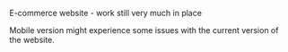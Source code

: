 E-commerce website - work still very much in place

Mobile version might experience some issues with the current version of the website.
